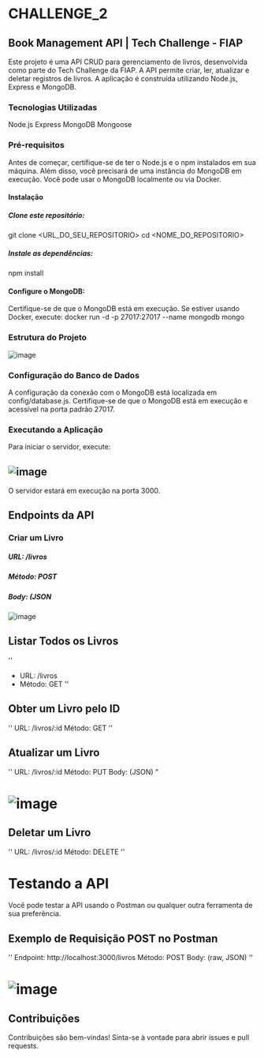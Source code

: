 # CHALLENGE_2

## Book Management API | Tech Challenge - FIAP
Este projeto é uma API CRUD para gerenciamento de livros, desenvolvida como parte do Tech Challenge da FIAP. A API permite criar, ler, atualizar e deletar registros de livros. A aplicação é construída utilizando Node.js, Express e MongoDB.

### Tecnologias Utilizadas
Node.js
Express
MongoDB
Mongoose

### Pré-requisitos
Antes de começar, certifique-se de ter o Node.js e o npm instalados em sua máquina. Além disso, você precisará de uma instância do MongoDB em execução. Você pode usar o MongoDB localmente ou via Docker.

#### Instalação
##### Clone este repositório:
git clone <URL_DO_SEU_REPOSITORIO>
cd <NOME_DO_REPOSITORIO>

##### Instale as dependências:
npm install

#### Configure o MongoDB:

Certifique-se de que o MongoDB está em execução. Se estiver usando Docker, execute:
docker run -d -p 27017:27017 --name mongodb mongo

### Estrutura do Projeto
![image](https://github.com/user-attachments/assets/2c1d4d14-8adc-453e-be54-a3a127eb8682)

### Configuração do Banco de Dados
A configuração da conexão com o MongoDB está localizada em config/database.js. Certifique-se de que o MongoDB está em execução e acessível na porta padrão 27017.

### Executando a Aplicação
Para iniciar o servidor, execute:
## ![image](https://github.com/user-attachments/assets/f907b64d-1819-4c37-b4f8-31a25efec59f)

O servidor estará em execução na porta 3000.

## Endpoints da API
### Criar um Livro

##### URL: /livros
##### Método: POST
##### Body: (JSON

![image](https://github.com/user-attachments/assets/9c85a5f5-5b98-40cf-8ff9-c8e53d7a4a13)

## Listar Todos os Livros
''
- URL: /livros
- Método: GET
'' 
## Obter um Livro pelo ID
''
URL: /livros/:id
Método: GET
''
## Atualizar um Livro
''
URL: /livros/:id
Método: PUT
Body: (JSON)
"
# ![image](https://github.com/user-attachments/assets/59eaee1b-333f-4e34-b06d-6ac6e3005ab2)

## Deletar um Livro
''
URL: /livros/:id
Método: DELETE
''
# Testando a API
Você pode testar a API usando o Postman ou qualquer outra ferramenta de sua preferência.

## Exemplo de Requisição POST no Postman
''
Endpoint: http://localhost:3000/livros
Método: POST
Body: (raw, JSON)
''
# ![image](https://github.com/user-attachments/assets/1617c0e0-67a3-4bb6-9756-4d0d5f6aa734)

## Contribuições
Contribuições são bem-vindas! Sinta-se à vontade para abrir issues e pull requests.

